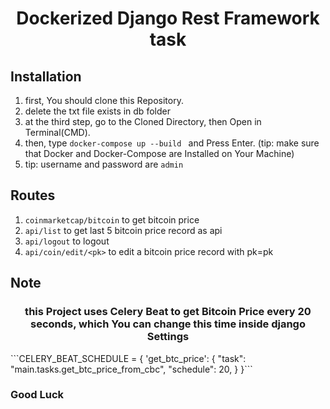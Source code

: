 <div  align="center">
<h1  align="center">Dockerized Django Rest Framework task</h1>
</div>

## Installation

1. first, You should clone this Repository.<br/>
2. delete the txt file exists in db folder
3. at the third step, go to the Cloned Directory, then Open in Terminal(CMD). <br/>
4. then, type ```docker-compose up --build ``` and Press Enter. (tip: make sure that Docker and Docker-Compose are Installed on Your Machine)
5. tip: username and password are ``` admin ```

## Routes

1. ```coinmarketcap/bitcoin``` to get bitcoin price <br/>
2. ```api/list``` to get last 5 bitcoin price record as api <br/>
3. ```api/logout``` to logout <br/>
4. ```api/coin/edit/<pk>``` to edit a bitcoin price record with pk=pk<br/>

## Note
<h3  align="center">this Project uses Celery Beat to get Bitcoin Price every 20 seconds, which You can change this time inside django Settings</h3>
```CELERY_BEAT_SCHEDULE = {
    'get_btc_price': {
        "task": "main.tasks.get_btc_price_from_cbc",
        "schedule": 20,
    }
}```

### Good Luck
